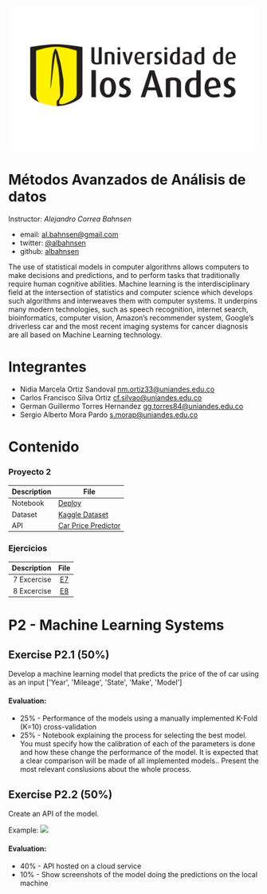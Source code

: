 <center>

 

![](https://raw.githubusercontent.com/sergiomora03/MachineLearningSystems/master/notebooks/images/logo-uniandes%20(1).png)

 

</center>

 

# Métodos Avanzados de Análisis de datos

 

Instructor: *Alejandro Correa Bahnsen*

 

* email: [al.bahnsen@gmail.com](mailto:al.bahnsen@gmail.com)
* twitter: [@albahnsen](https://twitter.com/albahnsen)
* github: [albahnsen](https://github.com/albahnsen)

 

The use of statistical models in computer algorithms allows computers to make decisions and predictions, and to perform tasks that traditionally require human cognitive abilities. Machine learning is the interdisciplinary field at the intersection of statistics and computer science which develops such algorithms and interweaves them with computer systems. It underpins many modern technologies, such as speech recognition, internet search, bioinformatics, computer vision, Amazon’s recommender system, Google’s driverless car and the most recent imaging systems for cancer diagnosis are all based on Machine Learning technology.

 

# Integrantes

 

* Nidia Marcela Ortiz Sandoval <nm.ortiz33@uniandes.edu.co>
* Carlos Francisco Silva Ortiz <cf.silvao@uniandes.edu.co>
* German Guillermo Torres Hernandez <gg.torres84@uniandes.edu.co>
* Sergio Alberto Mora Pardo <s.morap@uniandes.edu.co>

 

# Contenido
### Proyecto 2

 

|Description|File|
|----|--------|
|Notebook|[Deploy](https://colab.research.google.com/drive/1egQQUPk7hN66mEf05-9g6jhf-sp9WqSc#scrollTo=Us_FZFQ8OVBq)|
|Dataset|[Kaggle Dataset](https://raw.githubusercontent.com/albahnsen/AdvancedMethodsDataAnalysisClass/master/datasets/dataTrain_carListings.zip)|
|API|[Car Price Predictor](http://ec2-3-14-9-184.us-east-2.compute.amazonaws.com:8888/)|

 

### Ejercicios

 

|Description  | File|
|-----------: |:------------:|
|7 Excercise| [E7](https://nbviewer.jupyter.org/github/NecesitoUnNick/P2/blob/master/Excercises/Ejecicio7.ipynb) |
|8 Excercise| [E8](https://nbviewer.jupyter.org/github/NecesitoUnNick/P2/blob/master/Excercises/Ejercicio8-RandomForests_Boosting.ipynb) |

 

 

# P2 - Machine Learning Systems

 

## Exercise P2.1 (50%)

 

Develop a machine learning model that predicts the price of the of car using as an input ['Year', 'Mileage', 'State', 'Make', 'Model']

 

#### Evaluation:
- 25% - Performance of the models using a manually implemented K-Fold (K=10) cross-validation
- 25% - Notebook explaining the process for selecting the best model. You must specify how the calibration of each of the parameters is done and how these change the performance of the model. It is expected that a clear comparison will be made of all implemented models.. Present the most relevant conslusions about the whole process. 

 

## Exercise P2.2 (50%)

 

Create an API of the model.

 

Example:
![](https://raw.githubusercontent.com/albahnsen/PracticalMachineLearningClass/master/notebooks/images/img015.PNG)

 

#### Evaluation:
- 40% - API hosted on a cloud service
- 10% - Show screenshots of the model doing the predictions on the local machine
